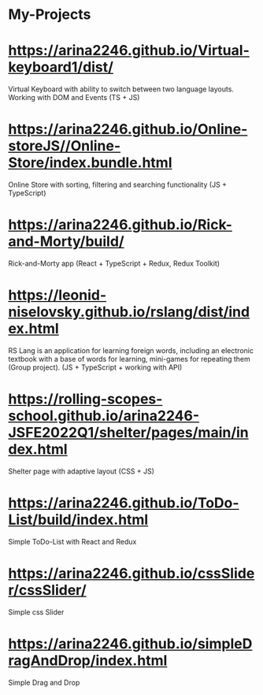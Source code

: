 # My-Projects

# https://arina2246.github.io/Virtual-keyboard1/dist/
Virtual Keyboard with ability to switch between
two language layouts. Working with DOM and
Events (TS + JS)

# https://arina2246.github.io/Online-storeJS//Online-Store/index.bundle.html
Online Store with sorting, filtering and searching
functionality (JS + TypeScript)

# https://arina2246.github.io/Rick-and-Morty/build/
Rick-and-Morty app (React + TypeScript + Redux, Redux Toolkit)

# https://leonid-niselovsky.github.io/rslang/dist/index.html
RS Lang is an application for learning foreign
words, including an electronic textbook with a base
of words for learning, mini-games for repeating
them (Group project). (JS + TypeScript + working
with API)

# https://rolling-scopes-school.github.io/arina2246-JSFE2022Q1/shelter/pages/main/index.html
Shelter page with adaptive layout (CSS + JS)

# https://arina2246.github.io/ToDo-List/build/index.html
Simple ToDo-List with React and Redux

# https://arina2246.github.io/cssSlider/cssSlider/
Simple css Slider

# https://arina2246.github.io/simpleDragAndDrop/index.html
Simple Drag and Drop



